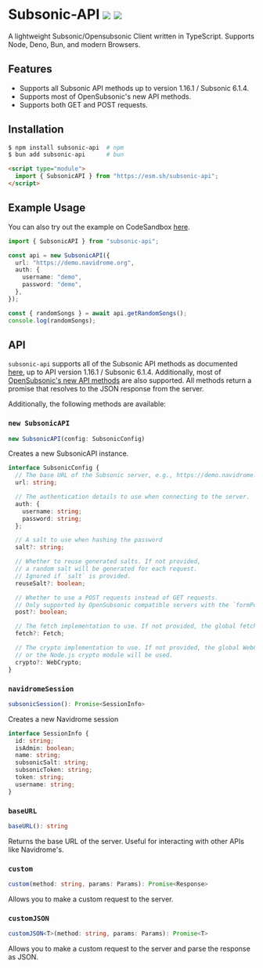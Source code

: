 # Subsonic-API <a href="https://www.npmjs.com/package/subsonic-api"><img src="https://img.shields.io/npm/v/subsonic-api?style=flat&colorA=000000&colorB=efefef"/></a> <a href="https://github.com/explodingcamera/subsonic-api/actions/workflows/test.yml"><img src="https://img.shields.io/github/actions/workflow/status/explodingcamera/subsonic-api/test.yml?branch=main&style=flat&colorA=000000"/></a>

A lightweight Subsonic/Opensubsonic Client written in TypeScript. Supports Node, Deno, Bun, and modern Browsers.

## Features

- Supports all Subsonic API methods up to version 1.16.1 / Subsonic 6.1.4.
- Supports most of OpenSubsonic's new API methods.
- Supports both GET and POST requests.

## Installation

```bash
$ npm install subsonic-api  # npm
$ bun add subsonic-api      # bun
```

```html
<script type="module">
  import { SubsonicAPI } from "https://esm.sh/subsonic-api";
</script>
```

## Example Usage

You can also try out the example on CodeSandbox [here](https://codesandbox.io/p/sandbox/subsonic-api-nlgp4c).

```ts
import { SubsonicAPI } from "subsonic-api";

const api = new SubsonicAPI({
  url: "https://demo.navidrome.org",
  auth: {
    username: "demo",
    password: "demo",
  },
});

const { randomSongs } = await api.getRandomSongs();
console.log(randomSongs);
```

## API

`subsonic-api` supports all of the Subsonic API methods as documented [here](http://www.subsonic.org/pages/api.jsp), up to API version 1.16.1 / Subsonic 6.1.4. Additionally, most of [OpenSubsonic's new API methods](https://opensubsonic.netlify.app/) are also supported.
All methods return a promise that resolves to the JSON response from the server.

Additionally, the following methods are available:

### `new SubsonicAPI`

```ts
new SubsonicAPI(config: SubsonicConfig)
```

Creates a new SubsonicAPI instance.

```ts
interface SubsonicConfig {
  // The base URL of the Subsonic server, e.g., https://demo.navidrome.org.
  url: string;

  // The authentication details to use when connecting to the server.
  auth: {
    username: string;
    password: string;
  };

  // A salt to use when hashing the password
  salt?: string;

  // Whether to reuse generated salts. If not provided,
  // a random salt will be generated for each request.
  // Ignored if `salt` is provided.
  reuseSalt?: boolean;

  // Whether to use a POST requests instead of GET requests.
  // Only supported by OpenSubsonic compatible servers with the `formPost` extension.
  post?: boolean;

  // The fetch implementation to use. If not provided, the global fetch will be used.
  fetch?: Fetch;

  // The crypto implementation to use. If not provided, the global WebCrypto object
  // or the Node.js crypto module will be used.
  crypto?: WebCrypto;
}
```

### `navidromeSession`

```ts
subsonicSession(): Promise<SessionInfo>
```

Creates a new Navidrome session

```ts
interface SessionInfo {
  id: string;
  isAdmin: boolean;
  name: string;
  subsonicSalt: string;
  subsonicToken: string;
  token: string;
  username: string;
}
```

### `baseURL`

```ts
baseURL(): string
```

Returns the base URL of the server. Useful for interacting with other APIs like Navidrome's.

### `custom`

```ts
custom(method: string, params: Params): Promise<Response>
```

Allows you to make a custom request to the server.

### `customJSON`

```ts
customJSON<T>(method: string, params: Params): Promise<T>
```

Allows you to make a custom request to the server and parse the response as JSON.
